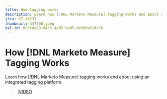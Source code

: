 ```yaml
---
title: How tagging works
description: Learn how [!DNL Marketo Measure] tagging works and about using an integrated tagging platform.
jira: KT-11233
thumbnail: 347200.jpeg
exl-id: 6c8c4c89-d4c2-4ed2-bed5-de06da91dc2b
---
```

# How [!DNL Marketo Measure] Tagging Works

Learn how [!DNL Marketo Measure] tagging works and about using an integrated tagging platform.

>[!VIDEO](https://video.tv.adobe.com/v/347200/?quality=12&learn=on)
